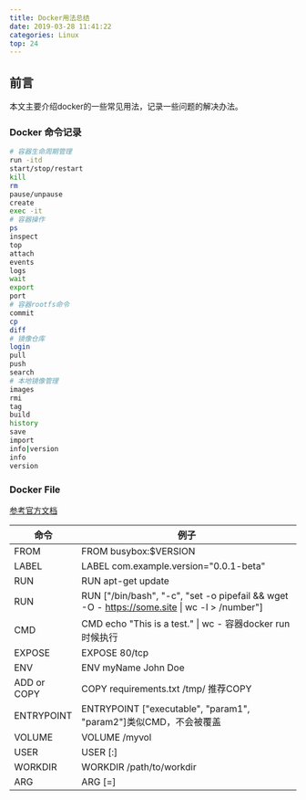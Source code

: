 ```yaml
---
title: Docker用法总结
date: 2019-03-28 11:41:22
categories: Linux
top: 24
---
```


## 前言

本文主要介绍docker的一些常见用法，记录一些问题的解决办法。

### Docker 命令记录

```bash
# 容器生命周期管理
run	-itd
start/stop/restart
kill
rm
pause/unpause
create
exec -it
# 容器操作
ps
inspect
top
attach
events
logs
wait
export
port
# 容器rootfs命令
commit
cp
diff
# 镜像仓库
login
pull
push
search
# 本地镜像管理
images
rmi
tag
build
history
save
import
info|version
info
version
```

### Docker File

[参考官方文档](https://docs.docker.com/develop/develop-images/dockerfile_best-practices/)

| 命令        | 例子                                                         |
| ----------- | ------------------------------------------------------------ |
| FROM        | FROM busybox:$VERSION                                        |
| LABEL       | LABEL com.example.version="0.0.1-beta"                       |
| RUN         | RUN apt-get update                                           |
| RUN         | RUN ["/bin/bash", "-c", "set -o pipefail && wget -O - https://some.site \| wc -l > /number"] |
| CMD         | CMD echo "This is a test." \| wc - 容器docker run 时候执行   |
| EXPOSE      | EXPOSE 80/tcp                                                |
| ENV         | ENV myName John Doe                                          |
| ADD or COPY | COPY requirements.txt /tmp/ 推荐COPY                         |
| ENTRYPOINT  | ENTRYPOINT ["executable", "param1", "param2"]类似CMD，不会被覆盖 |
| VOLUME      | VOLUME /myvol                                                |
| USER        | USER <user>[:<group>]                                        |
| WORKDIR     | WORKDIR /path/to/workdir                                     |
| ARG         | ARG <name>[=<default value>]                                 |